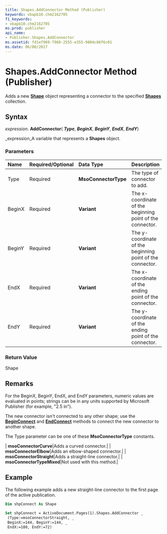 ```yaml
---
title: Shapes.AddConnector Method (Publisher)
keywords: vbapb10.chm2162705
f1_keywords:
- vbapb10.chm2162705
ms.prod: publisher
api_name:
- Publisher.Shapes.AddConnector
ms.assetid: fd1ef969-7960-2555-e355-9804c86f6c01
ms.date: 06/08/2017
---
```



# Shapes.AddConnector Method (Publisher)

Adds a new  **[Shape](Publisher.Shape.md)** object representing a connector to the specified **[Shapes](Publisher.Shapes.md)** collection.


## Syntax

 _expression_. **AddConnector**( **_Type_**,  **_BeginX_**,  **_BeginY_**,  **_EndX_**,  **_EndY_**)

 _expression_A variable that represents a  **Shapes** object.


### Parameters



|**Name**|**Required/Optional**|**Data Type**|**Description**|
|:-----|:-----|:-----|:-----|
|Type|Required| **MsoConnectorType**|The type of connector to add.|
|BeginX|Required| **Variant**|The x-coordinate of the beginning point of the connector.|
|BeginY|Required| **Variant**|The y-coordinate of the beginning point of the connector.|
|EndX|Required| **Variant**|The x-coordinate of the ending point of the connector.|
|EndY|Required| **Variant**|The y-coordinate of the ending point of the connector.|

### Return Value

Shape


## Remarks

For the BeginX, BeginY, EndX, and EndY parameters, numeric values are evaluated in points; strings can be in any units supported by Microsoft Publisher (for example, "2.5 in").

The new connector isn't connected to any other shape; use the  **[BeginConnect](Publisher.ConnectorFormat.BeginConnect.md)** and  **[EndConnect](Publisher.ConnectorFormat.EndConnect.md)** methods to connect the new connector to another shape.

The Type parameter can be one of these  **MsoConnectorType** constants.



| **msoConnectorCurve**|Adds a curved connector.|
| **msoConnectorElbow**|Adds an elbow-shaped connector.|
| **msoConnectorStraight**|Adds a straight-line connector.|
| **msoConnectorTypeMixed**|Not used with this method.|

## Example

The following example adds a new straight-line connector to the first page of the active publication.


```vb
Dim shpConnect As Shape 
 
Set shpConnect = ActiveDocument.Pages(1).Shapes.AddConnector _ 
 (Type:=msoConnectorStraight, _ 
 BeginX:=144, BeginY:=144, _ 
 EndX:=180, EndY:=72)
```



